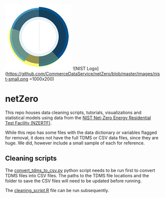 ![CDS](https://github.com/CommerceDataService/netZero/blob/master/images/CDS-logo%20small.png) ![NIST Logo](https://github.com/CommerceDataService/netZero/blob/master/images/nist-small.png =1000x200)

# netZero

This repo houses data cleaning scripts, tutorials, visualizations and statistical models using data from the [NIST Net-Zero Energy Residential Test Facility (NZERTF)](https://pages.nist.gov/netzero/).

While this repo has some files with the data dictionary or variables flagged for removal, it does not have the full TDMS or CSV data files, since they are huge. We did, however include a small sample of each for reference.


## Cleaning scripts

The [convert_tdms_to_csv.py](https://github.com/CommerceDataService/netZero/blob/master/convert_tdms_to_csv.py) python script needs to be run first to convert TDMS files into CSV files. The paths to the TDMS file locations and the folder to save the CSV files will need to be updated before running.

The [cleaning_script.R](https://github.com/CommerceDataService/netZero/blob/master/cleaning_script.R) file can be run subsequently. 